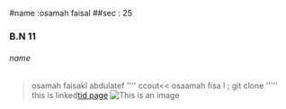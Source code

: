 #name :osamah faisal
##sec : 25 
### B.N 11 
###### name

>osamah faisakl abdulatef 
''''
>ccout<< osaamah fisa l ;
>git clone 
'''''
this  is linked[tid page](vhttps://docs.github.com/en/github/writing-on-github/getting-started-with-writing-and-formatting-on-github/basic-writing-and-formatting-syntax)
![This is an image](https://myoctocat.com/assets/images/base-octocat.svg)